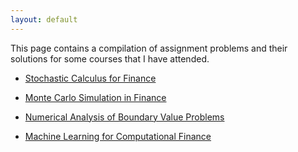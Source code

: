 ```yaml
---
layout: default
---
```


This page contains a compilation of assignment problems and their solutions for some courses that I have attended.

*  [Stochastic Calculus for Finance](documents/StochasticCalcFinance.pdf)

*  [Monte Carlo Simulation in Finance](documents/Simulation_exercises.pdf) 

* [Numerical Analysis of Boundary Value Problems](documents/NumericalBVP.pdf)

* [Machine Learning for Computational Finance](https://github.com/iyer-karthik/ML-for-comp-fin)
